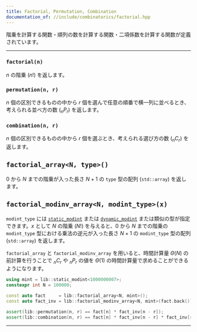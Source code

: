 ```yaml
---
title: Factorial, Permutation, Combination
documentation_of: //include/combinatorics/factorial.hpp
---
```


階乗を計算する関数・順列の数を計算する関数・二項係数を計算する関数が定義されています。

---

### `factorial(n)`

$n$ の階乗 ($n!$) を返します。

### `permutation(n, r)`

$n$ 個の区別できるものの中から $r$ 個を選んで任意の順番で横一列に並べるとき、考えられる並べ方の数 (${}_nP_r$) を返します。

### `combination(n, r)`

$n$ 個の区別できるものの中から $r$ 個を選ぶとき、考えられる選び方の数 (${}_nC_r$) を返します。

## `factorial_array<N, type>()`

$0$ から $N$ までの階乗が入った長さ $N + 1$ の `type` 型の配列 (`std::array`) を返します。

## `factorial_modinv_array<N, modint_type>(x)`

`modint_type` には [`static_modint`](https://naskya.github.io/cp-library/include/algebra/static_modint.hpp) または [`dynamic_modint`](https://naskya.github.io/cp-library/include/algebra/dynamic_modint.hpp) または類似の型が指定できます。$x$ として $N$ の階乗 ($N!$) を与えると、$0$ から $N$ までの階乗の `modint_type` 型における乗法の逆元が入った長さ $N + 1$ の `modint_type` 型の配列 (`std::array`) を返します。

`factorial_array` と `factorial_modinv_array` を用いると、時間計算量 $\Theta(N)$ の前計算を行うことで ${}_nC_r$ や ${}_nP_r$ の値を $\Theta(1)$ の時間計算量で求めることができるようになります。

```cpp
using mint = lib::static_modint<1000000007>;
constexpr int N = 100000;

const auto fact     = lib::factorial_array<N, mint>();
const auto fact_inv = lib::factorial_modinv_array<N, mint>(fact.back());

assert(lib::permutation(n, r) == fact[n] * fact_inv[n - r]);
assert(lib::combination(n, r) == fact[n] * fact_inv[n - r] * fact_inv[r]);
```

---
